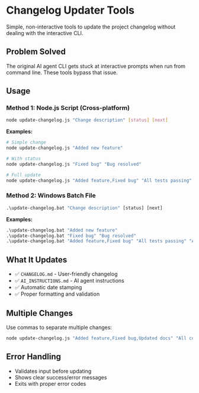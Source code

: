 # Changelog Updater Tools

Simple, non-interactive tools to update the project changelog without dealing with the interactive CLI.

## Problem Solved

The original AI agent CLI gets stuck at interactive prompts when run from command line. These tools bypass that issue.

## Usage

### Method 1: Node.js Script (Cross-platform)
```bash
node update-changelog.js "Change description" [status] [next]
```

**Examples:**
```bash
# Simple change
node update-changelog.js "Added new feature"

# With status
node update-changelog.js "Fixed bug" "Bug resolved"

# Full update
node update-changelog.js "Added feature,Fixed bug" "All tests passing" "Add more tests,Improve performance"
```

### Method 2: Windows Batch File
```cmd
.\update-changelog.bat "Change description" [status] [next]
```

**Examples:**
```cmd
.\update-changelog.bat "Added new feature"
.\update-changelog.bat "Fixed bug" "Bug resolved"
.\update-changelog.bat "Added feature,Fixed bug" "All tests passing" "Add more tests"
```

## What It Updates

- ✅ `CHANGELOG.md` - User-friendly changelog
- ✅ `AI_INSTRUCTIONS.md` - AI agent instructions
- ✅ Automatic date stamping
- ✅ Proper formatting and validation

## Multiple Changes

Use commas to separate multiple changes:
```bash
node update-changelog.js "Added feature,Fixed bug,Updated docs" "All complete" "Add tests,Deploy"
```

## Error Handling

- Validates input before updating
- Shows clear success/error messages
- Exits with proper error codes
